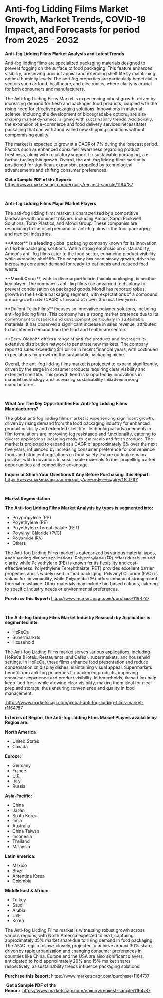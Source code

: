 <p><h1>Anti-fog Lidding Films Market Growth, Market Trends, COVID-19 Impact, and Forecasts for period from 2025 - 2032</h1></p><p><strong>Anti-fog Lidding Films Market Analysis and Latest Trends</strong></p>
<p><p>Anti-fog lidding films are specialized packaging materials designed to prevent fogging on the surface of food packaging. This feature enhances visibility, preserving product appeal and extending shelf life by maintaining optimal humidity levels. The anti-fog properties are particularly beneficial in sectors such as food, healthcare, and electronics, where clarity is crucial for both consumers and manufacturers.</p><p>The Anti-fog Lidding Films Market is experiencing robust growth, driven by increasing demand for fresh and packaged food products, coupled with the rising need for effective packaging solutions. Innovations in material science, including the development of biodegradable options, are also shaping market dynamics, aligning with sustainability trends. Additionally, the expansion of e-commerce and food delivery services necessitates packaging that can withstand varied new shipping conditions without compromising quality.</p><p>The market is expected to grow at a CAGR of 7% during the forecast period. Factors such as enhanced consumer awareness regarding product freshness, along with regulatory support for sustainable packaging, are further fueling this growth. Overall, the anti-fog lidding films market is positioned for significant expansion, propelled by technological advancements and shifting consumer preferences.</p></p>
<p><strong>Get a Sample PDF of the Report:&nbsp;</strong> <a href="https://www.marketscagr.com/enquiry/request-sample/1164787?utm_campaign=2526&utm_medium=2&utm_source=Github&utm_content=ia&utm_term=15042025&utm_id=anti-fog-lidding-films">https://www.marketscagr.com/enquiry/request-sample/1164787</a></p>
<p>&nbsp;</p>
<p><strong>Anti-fog Lidding Films Major Market Players</strong></p>
<p><p>The anti-fog lidding films market is characterized by a competitive landscape with prominent players, including Amcor, Sappi Rockwell Solutions, Toray Plastics, and Mondi Group. These companies are responding to the rising demand for anti-fog films in the food packaging and medical industries.</p><p>**Amcor** is a leading global packaging company known for its innovation in flexible packaging solutions. With a strong emphasis on sustainability, Amcor's anti-fog films cater to the food sector, enhancing product visibility while extending shelf life. The company has seen steady growth, driven by increasing consumer demand for ready-to-eat meals and reduced food waste.</p><p>**Mondi Group**, with its diverse portfolio in flexible packaging, is another key player. The company's anti-fog films use advanced technology to prevent condensation on packaged goods. Mondi has reported robust growth in the flexible packaging segment, with expectations of a compound annual growth rate (CAGR) of around 5% over the next five years.</p><p>**DuPont Teijin Films** focuses on innovative polymer solutions, including anti-fog lidding films. This company has a strong market presence due to its commitment to research and development, particularly in sustainable materials. It has observed a significant increase in sales revenue, attributed to heightened demand from the food and healthcare sectors.</p><p>**Berry Global** offers a range of anti-fog products and leverages its extensive distribution network to penetrate new markets. The company reported sales exceeding $11 billion in recent financial years, with continued expectations for growth in the sustainable packaging niche.</p><p>Overall, the anti-fog lidding films market is projected to expand significantly, driven by the surge in consumer products requiring clear visibility and extended shelf life. This growth trend is supported by innovations in material technology and increasing sustainability initiatives among manufacturers.</p></p>
<p>&nbsp;</p>
<p><strong>What Are The Key Opportunities For Anti-fog Lidding Films Manufacturers?</strong></p>
<p><p>The global anti-fog lidding films market is experiencing significant growth, driven by rising demand from the food packaging industry for enhanced product visibility and extended shelf life. Technological advancements in film formulations are improving fog resistance and functionality, catering to diverse applications including ready-to-eat meals and fresh produce. The market is projected to expand at a CAGR of approximately 6% over the next five years, influenced by increasing consumer preference for convenience foods and stringent regulations on food safety. Future outlook remains positive, with innovations in sustainable materials further propelling market opportunities and competitive advantage.</p></p>
<p><strong>Inquire or Share Your Questions If Any Before Purchasing This Report:</strong> <a href="https://www.marketscagr.com/enquiry/pre-order-enquiry/1164787?utm_campaign=2526&utm_medium=2&utm_source=Github&utm_content=ia&utm_term=15042025&utm_id=anti-fog-lidding-films">https://www.marketscagr.com/enquiry/pre-order-enquiry/1164787</a></p>
<p>&nbsp;</p>
<p><strong>Market Segmentation</strong></p>
<p><strong>The Anti-fog Lidding Films Market Analysis by types is segmented into:</strong></p>
<p><ul><li>Polypropylene (PP)</li><li>Polyethylene (PE)</li><li>Polyethylene Terephthalate (PET)</li><li>Polyvinyl Chloride (PVC)</li><li>Polyamide (PA)</li><li>Others</li></ul></p>
<p><p>The Anti-fog Lidding Films market is categorized by various material types, each serving distinct applications. Polypropylene (PP) offers durability and clarity, while Polyethylene (PE) is known for its flexibility and cost-effectiveness. Polyethylene Terephthalate (PET) provides excellent barrier properties and is widely used in food packaging. Polyvinyl Chloride (PVC) is valued for its versatility, while Polyamide (PA) offers enhanced strength and thermal resistance. Other materials may include bio-based options, catering to specific industry needs or environmental preferences.</p></p>
<p><strong>Purchase this Report:&nbsp;</strong><a href="https://www.marketscagr.com/purchase/1164787?utm_campaign=2526&utm_medium=2&utm_source=Github&utm_content=ia&utm_term=15042025&utm_id=anti-fog-lidding-films">https://www.marketscagr.com/purchase/1164787</a></p>
<p>&nbsp;</p>
<p><strong>The Anti-fog Lidding Films Market Industry Research by Application is segmented into:</strong></p>
<p><ul><li>HoReCa</li><li>Supermarkets</li><li>Household</li></ul></p>
<p><p>The Anti-fog Lidding Films market serves various applications, including HoReCa (Hotels, Restaurants, and Cafés), supermarkets, and household settings. In HoReCa, these films enhance food presentation and reduce condensation on display dishes, maintaining visual appeal. Supermarkets benefit from anti-fog properties for packaged products, improving consumer experience and product visibility. In households, these films help keep food fresh while allowing clear visibility, making them ideal for meal prep and storage, thus ensuring convenience and quality in food management.</p></p>
<p><a href="https://www.marketscagr.com/global-anti-fog-lidding-films-market-r1164787?utm_campaign=2526&utm_medium=2&utm_source=Github&utm_content=ia&utm_term=15042025&utm_id=anti-fog-lidding-films">&nbsp;https://www.marketscagr.com/global-anti-fog-lidding-films-market-r1164787</a></p>
<p><strong>In terms of Region, the Anti-fog Lidding Films Market Players available by Region are:</strong></p>
<p>
    <p> <strong> North America: </strong>
        <ul>
            <li>United States</li>
            <li>Canada</li>
        </ul>
        </p> 
    <p> <strong> Europe: </strong>
        <ul>
            <li>Germany</li>
            <li>France</li>
            <li>U.K.</li>
            <li>Italy</li>
            <li>Russia</li>
        </ul>
        </p> 
    <p> <strong> Asia-Pacific: </strong>
        <ul>
            <li>China</li>
            <li>Japan</li>
            <li>South Korea</li>
            <li>India</li>
            <li>Australia</li>
            <li>China Taiwan</li>
            <li>Indonesia</li>
            <li>Thailand</li>
            <li>Malaysia</li>
        </ul>
        </p> 
    <p> <strong> Latin America: </strong>
        <ul>
            <li>Mexico</li>
            <li>Brazil</li>
            <li>Argentina Korea</li>
            <li>Colombia</li>
        </ul>
        </p> 
    <p> <strong> Middle East & Africa: </strong>
        <ul>
            <li>Turkey</li>
            <li>Saudi</li>
            <li>Arabia</li>
            <li>UAE</li>
            <li>Korea</li>
        </ul>
    </p>
    </p>
<p><p>The Anti-fog Lidding Films market is witnessing robust growth across various regions, with North America expected to lead, capturing approximately 35% market share due to rising demand in food packaging. The APAC region follows closely, projected to achieve around 30% share, driven by rapid urbanization and changing consumer preferences in countries like China. Europe and the USA are also significant players, anticipated to hold approximately 20% and 15% market shares, respectively, as sustainability trends influence packaging solutions.</p></p>
<p><strong>Purchase this Report: </strong><a href="https://www.marketscagr.com/purchase/1164787?utm_campaign=2526&utm_medium=2&utm_source=Github&utm_content=ia&utm_term=15042025&utm_id=anti-fog-lidding-films">https://www.marketscagr.com/purchase/1164787</a></p>
<p>&nbsp;<strong>Get a Sample PDF of the Report:&nbsp;&nbsp;</strong><a href="https://www.marketscagr.com/enquiry/request-sample/1164787?utm_campaign=2526&utm_medium=2&utm_source=Github&utm_content=ia&utm_term=15042025&utm_id=anti-fog-lidding-films">https://www.marketscagr.com/enquiry/request-sample/1164787</a></p>
<p><strong></strong></p>
<p><p></p><p></p><p></p></p>